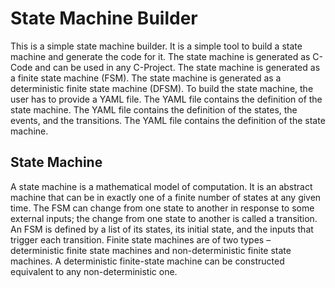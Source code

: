 # State Machine Builder

This is a simple state machine builder. It is a simple tool to build a state machine and generate the code for it. The state machine is generated as C-Code and can be used in any C-Project. The state machine is generated as a finite state machine (FSM). The state machine is generated as a deterministic finite state machine (DFSM). To build the state machine, the user has to provide a YAML file. The YAML file contains the definition of the state machine. The YAML file contains the definition of the states, the events, and the transitions. The YAML file contains the definition of the state machine.

## State Machine

A state machine is a mathematical model of computation. It is an abstract machine that can be in exactly one of a finite number of states at any given time. The FSM can change from one state to another in response to some external inputs; the change from one state to another is called a transition. An FSM is defined by a list of its states, its initial state, and the inputs that trigger each transition. Finite state machines are of two types – deterministic finite state machines and non-deterministic finite state machines. A deterministic finite-state machine can be constructed equivalent to any non-deterministic one.
